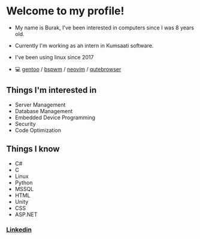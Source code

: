 # Welcome to my profile!
* My name is Burak, I've been interested in computers since I was 8 years old.
* Currently I'm working as an intern in Kumsaati software.
* I've been using linux since 2017

* 💻 [gentoo](https://gentoo.org) / [bspwm](https://github.com/baskerville/bspwm) / [neovim](https://neovim.io/) / [qutebrowser](https://qutebrowser.org/)

## Things I'm interested in
* Server Management
* Database Management
* Embedded Device Programming
* Security
* Code Optimization

## Things I know
* C#
* C
* Linux
* Python
* MSSQL
* HTML
* Unity
* CSS
* ASP.NET

### [Linkedin](https://www.linkedin.com/in/burak-t-870340287/)
